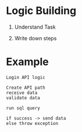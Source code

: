 
# Logic Building

1. Understand Task

2. Write down steps 

# Example
    Login API logic

    Create API path
    receive data
    validate data

    run sql query
    
    if success -> send data
    else throw exception


